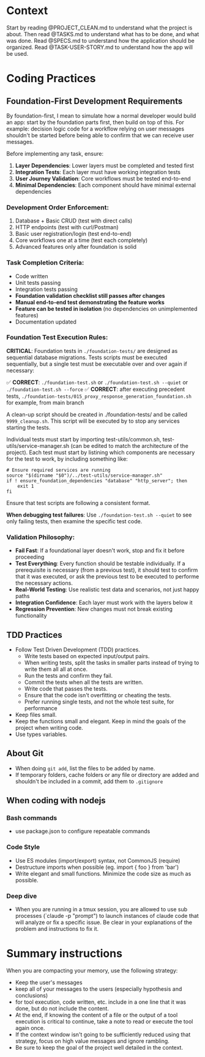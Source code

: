 # Context

Start by reading @PROJECT_CLEAN.md to understand what the project is about.
Then read @TASKS.md to understand what has to be done, and what was done.
Read @SPECS.md to understand how the application should be organized.
Read @TASK-USER-STORY.md to understand how the app will be used.

# Coding Practices

## Foundation-First Development Requirements

By foundation-first, I mean to simulate how a normal developer would build an app: start by the foundation parts first, then build on top of this. For example: decision logic code for a workflow relying on user messages shouldn't be started before being able to confirm that we can receive user messages.

Before implementing any task, ensure:
1. **Layer Dependencies**: Lower layers must be completed and tested first
2. **Integration Tests**: Each layer must have working integration tests
3. **User Journey Validation**: Core workflows must be tested end-to-end
4. **Minimal Dependencies**: Each component should have minimal external dependencies

### Development Order Enforcement:
1. Database + Basic CRUD (test with direct calls)
2. HTTP endpoints (test with curl/Postman)
3. Basic user registration/login (test end-to-end)
4. Core workflows one at a time (test each completely)
5. Advanced features only after foundation is solid

### Task Completion Criteria:
- Code written
- Unit tests passing
- Integration tests passing
- **Foundation validation checklist still passes after changes**
- **Manual end-to-end test demonstrating the feature works**
- **Feature can be tested in isolation** (no dependencies on unimplemented features)
- Documentation updated

### Foundation Test Execution Rules:

**CRITICAL**: Foundation tests in `./foundation-tests/` are designed as sequential database migrations. Tests scripts must be executed sequentially, but a single test must be executable over and over again if necessary:

✅ **CORRECT**: `./foundation-test.sh` or `./foundation-test.sh --quiet` or `./foundation-test.sh --force`
✅ **CORRECT**: after executing precedent tests, `./foundation-tests/015_proxy_response_generation_foundation.sh` for example, from main branch

A clean-up script should be created in ./foundation-tests/ and be called `9999_cleanup.sh`. This script will be executed by to stop any services starting the tests.

Individual tests must start by importing test-utils/common.sh, test-utils/service-manager.sh (can be edited to match the architecture of the project).
Each test must start by listining which components are necessary for the test to work, by including something like:
```
# Ensure required services are running
source "$(dirname "$0")/../test-utils/service-manager.sh"
if ! ensure_foundation_dependencies "database" "http_server"; then
    exit 1
fi
```
Ensure that test scripts are following a consistent format.

**When debugging test failures**: Use `./foundation-test.sh --quiet` to see only failing tests, then examine the specific test code.

### Validation Philosophy:
- **Fail Fast**: If a foundational layer doesn't work, stop and fix it before proceeding
- **Test Everything**: Every function should be testable individually. If a prerequisite is necessary (from a previous test), it should test to confirm that it was executed, or ask the previous test to be executed to performe the necessary actions.
- **Real-World Testing**: Use realistic test data and scenarios, not just happy paths
- **Integration Confidence**: Each layer must work with the layers below it
- **Regression Prevention**: New changes must not break existing functionality

## TDD Practices

* Follow Test Driven Development (TDD) practices. 
    * Write tests based on expected input/output pairs.
    * When writing tests, split the tasks in smaller parts instead of trying to write them all all at once.
    * Run the tests and confirm they fail.
    * Commit the tests when all the tests are written.
    * Write code that passes the tests.
    * Ensure that the code isn't overfitting or cheating the tests.
    * Prefer running single tests, and not the whole test suite, for performance
* Keep files small. 
* Keep the functions small and elegant. Keep in mind the goals of the project when writing code.
* Use types variables.


## About Git
* When doing `git add`, list the files to be added by name.
* If temporary folders, cache folders or any file or directory are added and shouldn't be included in a commit, add them to `.gitignore`


## When coding with nodejs

### Bash commands
- use package.json to configure repeatable commands

### Code Style
- Use ES modules (import/export) syntax, not CommonJS (require)
- Destructure imports when possible (eg. import { foo } from 'bar')
- Write elegant and small functions. Minimize the code size as much as possible.

### Deep dive
- When you are running in a tmux session, you are allowed to use sub processes (`claude -p "prompt") to launch instances of claude code that will analyze or fix a specific issue. Be clear in your explanations of the problem and instructions to fix it.


# Summary instructions

When you are compacting your memory, use the following strategy:
* Keep the user's messages
* keep all of your messages to the users (especially hypothesis and conclusions)
* for tool execution, code written, etc. include in a one line that it was done, but do not include the content.
* At the end, if knowing the content of a file or the output of a tool execution is critical to continue, take a note to read or execute the tool again once.
* If the context window isn't going to be sufficiently reduced using that strategy, focus on high value messages and ignore rambling.
* Be sure to keep the goal of the project well detailed in the context.